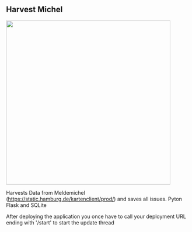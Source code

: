 ## Harvest Michel

<img src="https://user-images.githubusercontent.com/36763878/193788529-d098953a-fb77-4312-b487-42a9b1cfd46f.png" width="450">



Harvests Data from Meldemichel (https://static.hamburg.de/kartenclient/prod/) and saves all issues.
Pyton Flask and SQLite

After deploying the application you once have to call your deployment URL ending with '/start' to start the update thread



